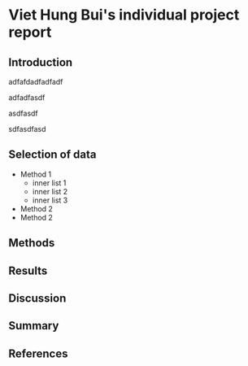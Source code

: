 # Viet Hung Bui's individual project report

## Introduction 
adfafdadfadfadf

adfadfasdf

asdfasdf

sdfasdfasd

## Selection of data 
- Method 1
  - inner list 1
  - inner list 2 
  - inner list 3
- Method 2
- Method 2

## Methods

## Results

## Discussion 

## Summary 

## References
